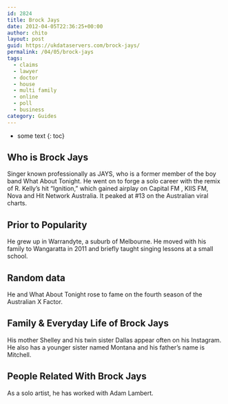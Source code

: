 ```yaml
---
id: 2824
title: Brock Jays
date: 2012-04-05T22:36:25+00:00
author: chito
layout: post
guid: https://ukdataservers.com/brock-jays/
permalink: /04/05/brock-jays
tags:
  - claims
  - lawyer
  - doctor
  - house
  - multi family
  - online
  - poll
  - business
category: Guides
---
```


* some text
{: toc}


## Who is  Brock Jays
                  
                  
                  
Singer known professionally as JAYS, who is a former member of the boy band What About Tonight. He went on to forge a solo career with the remix of R. Kelly&#8217;s hit &#8220;Ignition,&#8221; which gained airplay on Capital FM , KIIS FM, Nova and Hit Network Australia. It peaked at #13 on the Australian viral charts.
                  
                
                
                
## Prior to Popularity 
                  
                  
                  
He grew up in Warrandyte, a suburb of Melbourne. He moved with his family to Wangaratta in 2011 and briefly taught singing lessons at a small school.
                  
                
                
                
## Random data 
                  
                  
                  
He and What About Tonight rose to fame on the fourth season of the Australian X Factor.
                  
                
                
                
## Family & Everyday Life of Brock Jays
                  
                  
                  
His mother Shelley and his twin sister Dallas appear often on his Instagram. He also has a younger sister named Montana and his father&#8217;s name is Mitchell.
                  
                
                
                
## People Related With  Brock Jays
                  
                  
                  
As a solo artist, he has worked with Adam Lambert.
                  
                
              
            
          
          
          
    
    
  
